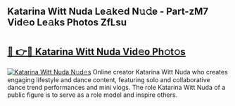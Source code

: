 ## Katarina Witt Nuda Le𝚊k𝚎d N𝚞𝚍e - Part-zM7 Vid𝚎o Le𝚊ks Photos ZfLsu

# <h2><a href="http://fbbsqv2.evod.top/?m=Katarina+Witt+Nuda">🔗 👉🔴 Katarina Witt Nuda Vid𝚎o Ph𝚘t𝚘s</a></h2>

[![Katarina Witt Nuda N𝚞d𝚎s](https://i.imgur.com/8V9OHl7.gif)](http://fbbsqv2.evod.top/?m=Katarina+Witt+Nuda)
Online creator Katarina Witt Nuda who creates engaging lifestyle and dance content, featuring solo and collaborative dance trend performances and mini vlogs. The role Katarina Witt Nuda of a public figure is to serve as a role model and inspire others. 
